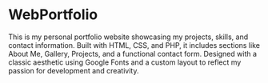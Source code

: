 # WebPortfolio
This is my personal portfolio website showcasing my projects, skills, and contact information. Built with HTML, CSS, and PHP, it includes sections like About Me, Gallery, Projects, and a functional contact form. Designed with a classic aesthetic using Google Fonts and a custom layout to reflect my passion for development and creativity.
